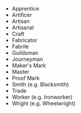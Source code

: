 - Apprentice
- Artificer
- Artisan
- Artisanal
- Craft
- Fabricator
- Fabrile
- Guildsman
- Journeyman
- Maker's Mark
- Master
- Proof Mark
- Smith (e.g. Blacksmith)
- Trade
- Worker (e.g. Ironworker)
- Wright (e.g. Wheelwright)

